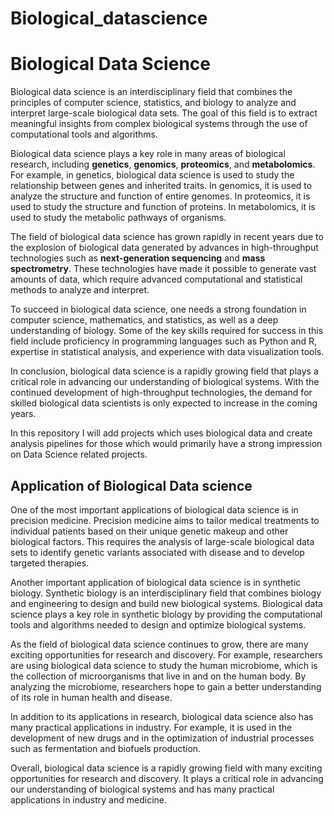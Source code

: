 # Biological_datascience
# Biological Data Science

Biological data science is an interdisciplinary field that combines the principles of computer science, statistics, and biology to analyze and interpret large-scale biological data sets. The goal of this field is to extract meaningful insights from complex biological systems through the use of computational tools and algorithms.

Biological data science plays a key role in many areas of biological research, including **genetics**, **genomics**, **proteomics**, and **metabolomics**. For example, in genetics, biological data science is used to study the relationship between genes and inherited traits. In genomics, it is used to analyze the structure and function of entire genomes. In proteomics, it is used to study the structure and function of proteins. In metabolomics, it is used to study the metabolic pathways of organisms.

The field of biological data science has grown rapidly in recent years due to the explosion of biological data generated by advances in high-throughput technologies such as **next-generation sequencing** and **mass spectrometry**. These technologies have made it possible to generate vast amounts of data, which require advanced computational and statistical methods to analyze and interpret.

To succeed in biological data science, one needs a strong foundation in computer science, mathematics, and statistics, as well as a deep understanding of biology. Some of the key skills required for success in this field include proficiency in programming languages such as Python and R, expertise in statistical analysis, and experience with data visualization tools.

In conclusion, biological data science is a rapidly growing field that plays a critical role in advancing our understanding of biological systems. With the continued development of high-throughput technologies, the demand for skilled biological data scientists is only expected to increase in the coming years.

In this repository I will add projects which uses biological data and create analysis pipelines for those which would primarily have a strong impression on Data Science related projects.


## Application of Biological Data science
One of the most important applications of biological data science is in precision medicine. Precision medicine aims to tailor medical treatments to individual patients based on their unique genetic makeup and other biological factors. This requires the analysis of large-scale biological data sets to identify genetic variants associated with disease and to develop targeted therapies.

Another important application of biological data science is in synthetic biology. Synthetic biology is an interdisciplinary field that combines biology and engineering to design and build new biological systems. Biological data science plays a key role in synthetic biology by providing the computational tools and algorithms needed to design and optimize biological systems.

As the field of biological data science continues to grow, there are many exciting opportunities for research and discovery. For example, researchers are using biological data science to study the human microbiome, which is the collection of microorganisms that live in and on the human body. By analyzing the microbiome, researchers hope to gain a better understanding of its role in human health and disease.

In addition to its applications in research, biological data science also has many practical applications in industry. For example, it is used in the development of new drugs and in the optimization of industrial processes such as fermentation and biofuels production.

Overall, biological data science is a rapidly growing field with many exciting opportunities for research and discovery. It plays a critical role in advancing our understanding of biological systems and has many practical applications in industry and medicine.
